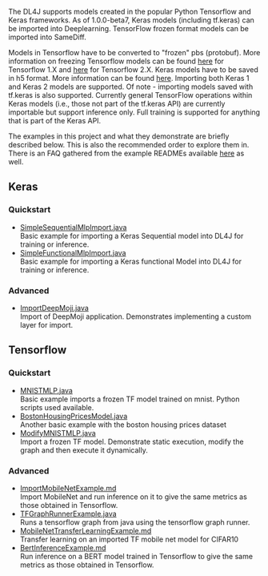 The DL4J supports models created in the popular Python Tensorflow and Keras frameworks. As of 1.0.0-beta7, Keras models (including tf.keras) can be imported into Deeplearning. TensorFlow frozen format models can be imported into SameDiff.

Models in Tensorflow have to be converted to "frozen" pbs (protobuf). More information on freezing Tensorflow models can be found [here](https://github.com/tensorflow/tensorflow/blob/master/tensorflow/python/tools/freeze_graph.py#L15) for Tensorflow 1.X and [here](https://leimao.github.io/blog/Save-Load-Inference-From-TF2-Frozen-Graph/) for Tensorflow 2.X. Keras models have to be saved in h5 format. More information can be found [here](https://keras.io/getting-started/faq/#how-can-i-save-a-keras-model). Importing both Keras 1 and Keras 2 models are supported. Of note - importing models saved with tf.keras is also supported. Currently general TensorFlow operations within Keras models (i.e., those not part of the tf.keras API) are currently importable but support inference only. Full training is supported for anything that is part of the Keras API.

The examples in this project and what they demonstrate are briefly described below. This is also the recommended order to explore them in.
There is an FAQ gathered from the example READMEs available [here](FAQ.md) as well.


## Keras  

### Quickstart  
* [SimpleSequentialMlpImport.java](./src/main/java/org/deeplearning4j/modelimportexamples/keras/quickstart/SimpleSequentialMlpImport.java)  
Basic example for importing a Keras Sequential model into DL4J for training or inference.
* [SimpleFunctionalMlpImport.java](./src/main/java/org/deeplearning4j/modelimportexamples/keras/quickstart/SimpleFunctionalMlpImport.java)  
Basic example for importing a Keras functional Model into DL4J for training or inference.

### Advanced  
* [ImportDeepMoji.java](./src/main/java/org/deeplearning4j/modelimportexamples/keras/advanced/deepmoji/ImportDeepMoji.java)  
Import of DeepMoji application. Demonstrates implementing a custom layer for import.


## Tensorflow  

### Quickstart  
* [MNISTMLP.java](./src/main/java/org/deeplearning4j/modelimportexamples/tf/quickstart/MNISTMLP.java)  
Basic example imports a frozen TF model trained on mnist. Python scripts used available.
* [BostonHousingPricesModel.java](./src/main/java/org/deeplearning4j/modelimportexamples/tf/quickstart/BostonHousingPricesModel.java)  
Another basic example with the boston housing prices dataset
* [ModifyMNISTMLP.java](./src/main/java/org/deeplearning4j/modelimportexamples/tf/quickstart/ModifyMNISTMLP.java)  
Import a frozen TF model. Demonstrate static execution, modify the graph and then execute it dynamically.

### Advanced  
* [ImportMobileNetExample.md](./src/main/java/org/deeplearning4j/modelimportexamples/tf/advanced/mobilenet/ImportMobileNetExample.md)  
Import MobileNet and run inference on it to give the same metrics as those obtained in Tensorflow.
* [TFGraphRunnerExample.java](./src/main/java/org/deeplearning4j/modelimportexamples/tf/advanced/tfgraphrunnerinjava/TFGraphRunnerExample.java)  
Runs a tensorflow graph from java using the tensorflow graph runner.
* [MobileNetTransferLearningExample.md](./src/main/java/org/deeplearning4j/modelimportexamples/tf/advanced/mobilenet/MobileNetTransferLearningExample.md)  
Transfer learning on an imported TF mobile net model for CIFAR10
* [BertInferenceExample.md](./src/main/java/org/deeplearning4j/modelimportexamples/tf/advanced/bert/BertInferenceExample.md)  
Run inference on a BERT model trained in Tensorflow to give the same metrics as those obtained in Tensorflow.

